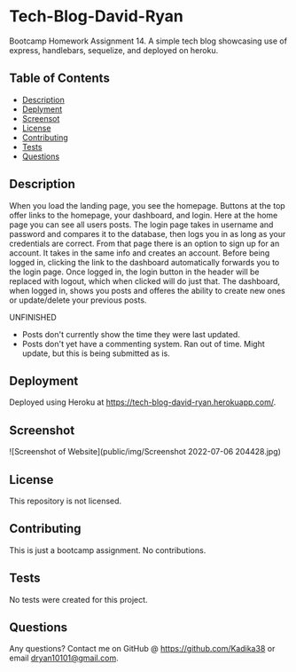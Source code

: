 # Tech-Blog-David-Ryan
Bootcamp Homework Assignment 14.  A simple tech blog showcasing use of express, handlebars, sequelize, and deployed on heroku.

## Table of Contents
* [Description](#general-description)
* [Deplyment](#deployment)
* [Screensot](#screenshot)
* [License](#license)
* [Contributing](#contributing)
* [Tests](#tests)
* [Questions](#questions)
    
    
## Description
When you load the landing page, you see the homepage.  Buttons at the top offer links to the homepage, your dashboard, and login.  Here at the home page you can see all users posts.  The login page takes in username and password and compares it to the database, then logs you in as long as your credentials are correct.  From that page there is an option to sign up for an account.  It takes in the same info and creates an account.  Before being logged in, clicking the link to the dashboard automatically forwards you to the login page.  Once logged in, the login button in the header will be replaced with logout, which when clicked will do just that.  The dashboard, when logged in, shows you posts and offeres the ability to create new ones or update/delete your previous posts.

UNFINISHED
- Posts don't currently show the time they were last updated.
- Posts don't yet have a commenting system.
Ran out of time.  Might update, but this is being submitted as is.


## Deployment
Deployed using Heroku at https://tech-blog-david-ryan.herokuapp.com/.

## Screenshot
![Screenshot of Website](public/img/Screenshot 2022-07-06 204428.jpg)

## License
This repository is not licensed.


## Contributing
This is just a bootcamp assignment.  No contributions.


## Tests
No tests were created for this project.


## Questions
Any questions?  Contact me on GitHub @ https://github.com/Kadika38 or email dryan10101@gmail.com.